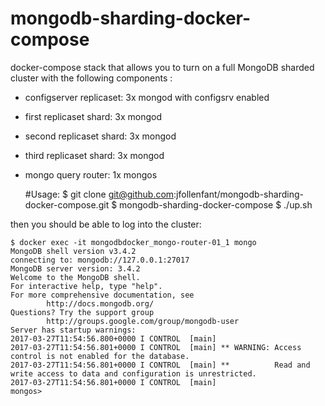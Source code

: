 # mongodb-sharding-docker-compose

docker-compose stack that allows you to turn on a full MongoDB sharded cluster with the following components :

 * configserver replicaset: 3x mongod with configsrv enabled 
 * first replicaset shard: 3x mongod 
 * second replicaset shard: 3x mongod
 * third replicaset shard: 3x mongod
 * mongo query router: 1x mongos
 
    #Usage:
    $ git clone git@github.com:jfollenfant/mongodb-sharding-docker-compose.git
    $ mongodb-sharding-docker-compose
    $ ./up.sh

then you should be able to log into the cluster:

    $ docker exec -it mongodbdocker_mongo-router-01_1 mongo
    MongoDB shell version v3.4.2
    connecting to: mongodb://127.0.0.1:27017
    MongoDB server version: 3.4.2
    Welcome to the MongoDB shell.
    For interactive help, type "help".
    For more comprehensive documentation, see
         	http://docs.mongodb.org/
    Questions? Try the support group
        	http://groups.google.com/group/mongodb-user
    Server has startup warnings:
    2017-03-27T11:54:56.800+0000 I CONTROL  [main]
    2017-03-27T11:54:56.801+0000 I CONTROL  [main] ** WARNING: Access control is not enabled for the database.
    2017-03-27T11:54:56.801+0000 I CONTROL  [main] **          Read and write access to data and configuration is unrestricted.
    2017-03-27T11:54:56.801+0000 I CONTROL  [main]
    mongos>
